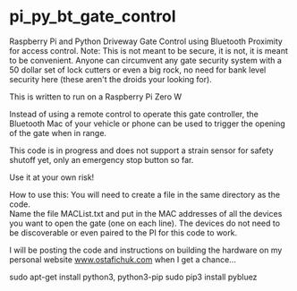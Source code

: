 # pi_py_bt_gate_control
Raspberry Pi and Python Driveway Gate Control using Bluetooth Proximity for access control.
Note: This is not meant to be secure, it is not, it is meant to be convenient.  Anyone can circumvent any gate security system with a 50 dollar set of lock cutters or even a big rock, no need for bank level security here (these aren't the droids your looking for).

This is written to run on a Raspberry Pi Zero W

Instead of using a remote control to operate this gate controller, the Bluetooth Mac of your vehicle or phone can be used to trigger the opening of the gate when in range.

This code is in progress and does not support a strain sensor for safety shutoff yet, only an emergency stop button so far.

Use it at your own risk!

How to use this:
You will need to create a file in the same directory as the code.  
  Name the file MACList.txt and put in the MAC addresses of all the devices you want to open the gate (one on each line).  The devices do not need to be discoverable or even paired to the PI for this code to work.
 
I will be posting the code and instructions on building the hardware on my personal website www.ostafichuk.com when I get a chance...



sudo apt-get install python3, python3-pip
sudo pip3 install pybluez

